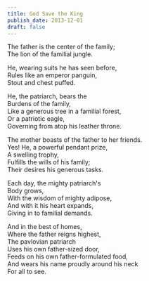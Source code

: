 ```yaml
---
title: God Save the King
publish_date: 2013-12-01
draft: false
---
```


The father is the center of the family;  
The lion of the familial jungle.  

He, wearing suits he has seen before,  
Rules like an emperor panguin,  
Stout and chest puffed.  

He, the patriarch, bears the  
Burdens of the family,  
Like a generous tree in a familial forest,  
Or a patriotic eagle,  
Governing from atop his leather throne.  

The mother boasts of the father to her friends.  
Yes! He, a powerful pendant prize,  
A swelling trophy,  
Fulfills the wills of his family;  
Their desires his generous tasks.  

Each day, the mighty patriarch's  
Body grows,  
With the wisdom of mighty adipose,  
And with it his heart expands,  
Giving in to familial demands.  

And in the best of homes,  
Where the father reigns highest,  
The pavlovian patriarch  
Uses his own father-sized door,  
Feeds on his own father-formulated food,  
And wears his name proudly around his neck  
For all to see.  

